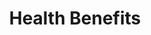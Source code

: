 ---
layout: bos_content
permalink: /featured-analysis/health-benefits/
title: Health Benefits
card:
  - title: Health benefits
    body: >
      Health care costs are contained through savings initiatives but continue to grow. Learn more.
    img: /img/featured_analysis/cards/fa-health-benefits.jpg
    link: /featured-analysis/health-benefits
components:
- breadcrumbs:
  - title: Home
    url: "/"
    local: true
  - title: Featured Analysis
    url: "/featured-analysis/"
  - current: Health Benefits
  - published: 4/13/17
- intro:
  - title: Health benefits
    short_desc: >
      The City continues to benefit from health care cost reforms 
      achieved by the Walsh Administration in the 2015 - 2020 Public 
      Employee Committee (PEC) Agreement, which is projected to save 
      an additional $45 million over five years. 
    description: >
      Based on savings included in this agreement, Boston will realize $10 
      million in avoided health care costs in FY18, $2.6 million of 
      which are related to FY18 specific changes. <blockquote>Despite this 
      success, health care costs have continued to increase, since FY16, 
      at a rate higher than the overall budget, consistent with trends 
      in the broader Massachusetts market.</blockquote>
      <a href="/operating-budget/cabinets/administration-and-finance/health-insurance/">View the Health Insurance department budget</a>
    sidebar_menu: true
- text_block:
  - title: FY18 Budget
    body: >
      The FY18 budget includes $395 million for all health benefit related 
      costs for the City’s employees and retirees, comprising 12.6% of 
      total City expenditures – compared to 8% in 2001.
      <ul>
      <li>$42.25 million of these costs for future OPEB liabilities are 
      discussed in more detail in the following section.</li>
      <li>$353 million for current health, dental and life premiums 
      and employer Medicare payroll taxes are addressed below.</li>
      </ul>
- text_col_3:
  - col: >
      <h5>Growing costs</h5>
      <p>As shown in Figure 7, annual costs for health, dental and life 
      insurance and Medicare taxes grew from $132 million in FY01 to $353 
      million in FY18, an increase of $221 million or 168%. Over the same 
      period, all other City costs increased 80%. Figure 7 shows three 
      distinct periods of annual cost increases. Steep increases averaged 
      15% per year from FY01 – FY08. Between FY09 – FY15 these cost increases 
      dropped to an average increase of 1% per year due to multiple factors.</p>
  - col: >
      <h5>These factors include:</h5>
      <ul>
      <li>state health reform legislation;</li>
      <li>cooperative efforts by the City and its unions to reduce 
      both the City’s share of costs and total costs; and</li>
      <li>lower nationwide health care cost trends.</li>
      </ul>
      <p>Beginning in FY16, higher health care claims costs led to higher 
      premium increases, which were mitigated by PEC agreement savings, 
      resulting in an average cost increase of 6.4%.</p>
  - col:
    - img: /img/fy18_recommended/featured_analysis/pages/health-care-costs.png
- text_block:
  - title: Medicare
    body: >
      Municipal health care reform legislation, passed by the State legislature in 2011 provided municipalities more freedom in health plan design, and also mandated that all Medicare-eligible municipal retirees enroll in Medicare Part B and a City sponsored Medicare supplement plan. <blockquote>As a direct result of mandated Medicare enrollment, approximately 5,500 additional City retirees and their spouses have enrolled in Medicare supplement plans.</blockquote>
- text_col_2:
  - col: >
      <h5>City savings</h5>
      <p>Benefits for these plans are comparable to non-Medicare plans but costs are lower due to Medicare reimbursements. Over 70% of retirees and spouses are now enrolled in Medicare plans, compared to just 37% prior to the legislation. City savings from this mandate, beginning in FY13, have totaled approximately $20 million annually – a major contributor to the total cost decrease in FY13. City retirees and their beneficiaries are eligible for Medicare through payment of Medicare payroll taxes during their working career.</p>
      <a class="button" href="/featured-analysis/city-services/">Learn more</a> 
  - col: >
      <h5>Medicare taxes</h5>
      <p>Medicare taxes are paid for all City employees who were hired after March 1986.
      City Medicare taxes, totaling $19.3 million in the FY18 budget, have increased an 
      average 12% annually since FY01. This growth is due to increases in total payroll
      and also the increasing percentage of total employees who were hired after March 
      1986 and are impacted by the tax.  Also, more Medicare eligible employees are 
      now beginning to retire, which will continue to increase the percentage of all 
      retirees who will be enrolling into Medicare plans.</p>
- table:
  - title: Health Care Costs ($ Mil) Health, Life, Dental, Medicare Tax
    columns:
    - "Fiscal Year": FY08
      "Total Cost": 270.6
      "$ Change": 20.9
      "% Change":
        value: 8
        filter: percent
    - "Fiscal Year": FY09
      "Total Cost": 278.8
      "$ Change": 8.1
      "% Change":
        value: 3
        filter: percent
    - "Fiscal Year": FY10
      "Total Cost": 296.1
      "$ Change": 17.3
      "% Change":
        value: 6
        filter: percent
    - "Fiscal Year": FY11
      "Total Cost": 308.0
      "$ Change": 11.9
      "% Change":
        value: 4
        filter: percent
    - "Fiscal Year": FY12
      "Total Cost": 318.9
      "$ Change": 10.9
      "% Change":
        value: 4
        filter: percent
    - "Fiscal Year": FY13
      "Total Cost": 293.3
      "$ Change": -25.5
      "% Change":
        value: -8
        filter: percent
    - "Fiscal Year": FY14
      "Total Cost": 304.4
      "$ Change": 11.1
      "% Change":
        value: 4
        filter: percent
    - "Fiscal Year": FY15
      "Total Cost": 296.5
      "$ Change": -7.9
      "% Change":
        value: -3
        filter: percent
    - "Fiscal Year": FY016
      "Total Cost": 312.2
      "$ Change": 15.7
      "% Change":
        value: 5
        filter: percent
    - "Fiscal Year": FY17*
      "Total Cost": 336.3
      "$ Change": 24.0
      "% Change":
        value: 8
        filter: percent
    - "Fiscal Year": FY18*
      "Total Cost": 353.1
      "$ Change": 16.8
      "% Change":
        value: 5
        filter: percent
- text_block: 
    body: >
      budget estimates
- table:
  - title: Healthplan Subscribers Feb 2017
    columns:
    - "Health Plan": Indemnity
      "Active": 833
      "Retiree": 970
      "Total": 1,803
    - "Health Plan": HMO
      "Active": 14,244
      "Retiree": 2,541
      "Total": 16,785
    - "Health Plan": Medicare
      "Active": 1
      "Retiree": 11,270
      "Total": 11,271
    - "Health Plan": Total
      "total": true
      "Active": 15,078
      "Retiree": 14,781
      "Total": 29,859
- text_block:
  - title: City - Union Partnership
- text_col_3:
  - col: >
      <h5>Bargaining discussions</h5>
      <p>Assisted by 2011 Municipal Health Care Reform, the City adopted MGL Chapter 32B S.19 and began working closely with its thirty six unions, as represented through the Public Employee Committee (PEC), in making health care changes. Through the City and PEC’s two coalition bargaining agreements signed in 2011 and 2015, City employees and retirees are now paying a higher share of total health care costs through increased premium share and higher co-pays for office visits and pharmaceutical costs.</p>
  - col: >
      <h5>Reduced City share</h5>
      <p>The City’s share of total costs for its most popular non-Medicare health plan reduced from approximately 82% in FY11 to 77% in FY18. This is still higher than the estimated 69% employer share for a state employee enrolled in the Group Insurance Commission (GIC). <blockquote>Today, the City’s total annual health care costs are estimated to be over $26 million lower than they would have been if not for these changes.</blockquote></p>
  - col: 
    - img: /img/featured_analysis/pages/health-care-costs-sharing.png
- text_block:
  - title: Containing total costs
    body: >
      In FY15, the City and the PEC entered into their second agreement, which is projected to reduce projected costs by approximately $45 million over five years. This most recent agreement is unique because it includes not only a continued increase in member cost share, but also multiple other approaches to containing total costs for both the City and members, including:
- text_col_2:
  - col: >
      <ul>
      <li>Competitive bidding and refinement of the City’s health plan options. After the elimination of a costly indemnity plan in FY12 saving several million dollars annually, non-Medicare health plan options were further reduced in FY16 to three plans: one PPO (Indemnity) with an open provider network and two HMO managed plans with a local provider network. Savings of over $1 million dollars per year in administrative fees were realized from this change which is shared by both employees and the City. <blockquote>Also, effective July 1, 2017 the City’s most expensive Medicare Plan, Master Medical, will be closed to new enrollment and ultimately replaced with an alternative BCBS Medicare product.</blockquote></li>
      </ul>
  - col: >
      <ul>
      <li>The FY15 PEC agreement continued to prioritize funding of health care costs through self-insurance wherever possible. In FY13 the City began self-insuring most of its health plans, reducing total costs by over $10 million per year.</li>
      <li>In FY16, the City and the PEC began analyzing options for more cost effective management of the City’s prescription benefits which now total roughly $100 million per year for all plans. As a result, a new Medicare product will be offered that includes a lower cost Medicare prescription drug plan, which is projected to save the City $2.7 million per year when implemented. The City and PEC will also continue to analyze options for carving out prescription drug management through a separate contract, as well as rebidding of the City’s six Medicare plans.</li>
      </ul>
- text_block:
  - title: Health Claims Trends
    body: >
      <p>Nationally, lower health claims costs contributed to lower premium increases from FY11 – FY14, which were followed by higher premium increases in FY16 and FY17 largely due to pharmaceutical costs. The City is limited in its ability to influence the multiple causes behind health care cost swings, which can include:</p>
      <ul>
      <li>increasing medical provider charges;</li>
      <li>an aging population;</li>
      <li>overuse of certain services; and</li>
      <li>high utilization of more expensive hospitals.;</li>
      </ul>
- grid: 
  - grid_title: More budget analysis
  - card: /featured-analysis/bps-long-term-financial-plan
  - card: /featured-analysis/bps-long-term-financial-plan
  - card: /featured-analysis/bps-long-term-financial-plan
---